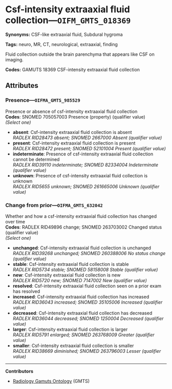 # Csf-intensity extraaxial fluid collection—`OIFM_GMTS_018369`

**Synonyms:** CSF-like extraaxial fluid, Subdural hygroma

**Tags:** neuro, MR, CT, neurological, extraaxial, finding

Fluid collection outside the brain parenchyma that appears like CSF on imaging.

**Codes:** GAMUTS 18369 CSF-intensity extraaxial fluid collection

## Attributes

### Presence—`OIFMA_GMTS_985529`

Presence or absence of csf-intensity extraaxial fluid collection  
**Codes**: SNOMED 705057003 Presence (property) (qualifier value)  
*(Select one)*

- **absent**: Csf-intensity extraaxial fluid collection is absent  
_RADLEX RID28473 absent; SNOMED 2667000 Absent (qualifier value)_
- **present**: Csf-intensity extraaxial fluid collection is present  
_RADLEX RID28472 present; SNOMED 52101004 Present (qualifier value)_
- **indeterminate**: Presence of csf-intensity extraaxial fluid collection cannot be determined  
_RADLEX RID39110 indeterminate; SNOMED 82334004 Indeterminate (qualifier value)_
- **unknown**: Presence of csf-intensity extraaxial fluid collection is unknown  
_RADLEX RID5655 unknown; SNOMED 261665006 Unknown (qualifier value)_

### Change from prior—`OIFMA_GMTS_632042`

Whether and how a csf-intensity extraaxial fluid collection has changed over time  
**Codes**: RADLEX RID49896 change; SNOMED 263703002 Changed status (qualifier value)  
*(Select one)*

- **unchanged**: Csf-intensity extraaxial fluid collection is unchanged  
_RADLEX RID39268 unchanged; SNOMED 260388006 No status change (qualifier value)_
- **stable**: Csf-intensity extraaxial fluid collection is stable  
_RADLEX RID5734 stable; SNOMED 58158008 Stable (qualifier value)_
- **new**: Csf-intensity extraaxial fluid collection is new  
_RADLEX RID5720 new; SNOMED 7147002 New (qualifier value)_
- **resolved**: Csf-intensity extraaxial fluid collection seen on a prior exam has resolved  
- **increased**: Csf-intensity extraaxial fluid collection has increased  
_RADLEX RID36043 increased; SNOMED 35105006 Increased (qualifier value)_
- **decreased**: Csf-intensity extraaxial fluid collection has decreased  
_RADLEX RID36044 decreased; SNOMED 1250004 Decreased (qualifier value)_
- **larger**: Csf-intensity extraaxial fluid collection is larger  
_RADLEX RID5791 enlarged; SNOMED 263768009 Greater (qualifier value)_
- **smaller**: Csf-intensity extraaxial fluid collection is smaller  
_RADLEX RID38669 diminished; SNOMED 263796003 Lesser (qualifier value)_

---

**Contributors**

- [Radiology Gamuts Ontology](https://gamuts.net/) (GMTS)